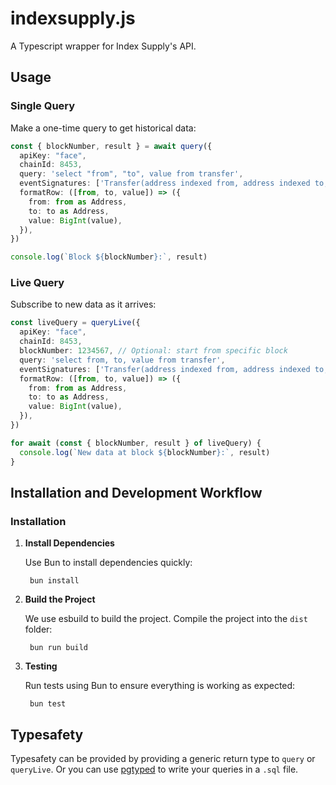# indexsupply.js

A Typescript wrapper for Index Supply's API.

## Usage


### Single Query

Make a one-time query to get historical data:

```typescript
const { blockNumber, result } = await query({
  apiKey: "face",
  chainId: 8453,
  query: 'select "from", "to", value from transfer',
  eventSignatures: ['Transfer(address indexed from, address indexed to, uint256 value)'],
  formatRow: ([from, to, value]) => ({
    from: from as Address,
    to: to as Address,
    value: BigInt(value),
  }),
})

console.log(`Block ${blockNumber}:`, result)
```

### Live Query

Subscribe to new data as it arrives:

```typescript
const liveQuery = queryLive({
  apiKey: "face",
  chainId: 8453,
  blockNumber: 1234567, // Optional: start from specific block
  query: 'select from, to, value from transfer',
  eventSignatures: ['Transfer(address indexed from, address indexed to, uint256 value)'],
  formatRow: ([from, to, value]) => ({
    from: from as Address,
    to: to as Address,
    value: BigInt(value),
  }),
})

for await (const { blockNumber, result } of liveQuery) {
  console.log(`New data at block ${blockNumber}:`, result)
}
```

## Installation and Development Workflow

### Installation

1. **Install Dependencies**

    Use Bun to install dependencies quickly:

        bun install

2. **Build the Project**

    We use esbuild to build the project. Compile the project into the `dist` folder:

        bun run build

3. **Testing**

    Run tests using Bun to ensure everything is working as expected:

        bun test

## Typesafety

Typesafety can be provided by providing a generic return type to `query` or `queryLive`. Or you can use [pgtyped](https://github.com/adelsz/pgtyped?tab=readme-ov-file) to write your queries in a `.sql` file.